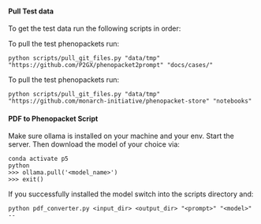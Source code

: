 #### Pull Test data
To get the test data run the following scripts in order:

To pull the test phenopackets run:
```shell
python scripts/pull_git_files.py "data/tmp" "https://github.com/P2GX/phenopacket2prompt" "docs/cases/"
```

To pull the test phenopackets run:
```shell
python scripts/pull_git_files.py "data/tmp" "https://github.com/monarch-initiative/phenopacket-store" "notebooks"
```
#### PDF to Phenopacket Script
Make sure ollama is installed on your machine and your env. Start the server.
Then download the model of your choice via:
```shell
conda activate p5
python
>>> ollama.pull('<model_name>')
>>> exit()
```

If you successfully installed the model switch into the scripts directory and:
```shell 
python pdf_converter.py <input_dir> <output_dir> "<prompt>" "<model>" --
```